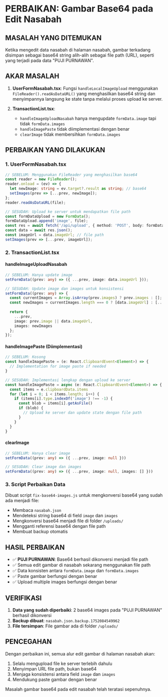 # PERBAIKAN: Gambar Base64 pada Edit Nasabah

## MASALAH YANG DITEMUKAN
Ketika mengedit data nasabah di halaman nasabah, gambar terkadang disimpan sebagai base64 string alih-alih sebagai file path (URL), seperti yang terjadi pada data "PUJI PURNAWAN".

## AKAR MASALAH
1. **UserFormNasabah.tsx**: Fungsi `handleLocalImageUpload` menggunakan `FileReader().readAsDataURL()` yang menghasilkan base64 string dan menyimpannya langsung ke state tanpa melalui proses upload ke server.

2. **TransactionList.tsx**: 
   - `handleImageUploadNasabah` hanya mengupdate `formData.image` tapi tidak `formData.images`
   - `handleImagePaste` tidak diimplementasi dengan benar
   - `clearImage` tidak membersihkan `formData.images`

## PERBAIKAN YANG DILAKUKAN

### 1. UserFormNasabah.tsx
```typescript
// SEBELUM: Menggunakan FileReader yang menghasilkan base64
const reader = new FileReader();
reader.onload = (ev) => {
  let newImage: string = ev.target?.result as string; // base64
  setImages(prev => [...prev, newImage]);
};
reader.readAsDataURL(file);

// SESUDAH: Upload ke server untuk mendapatkan file path
const formDataUpload = new FormData();
formDataUpload.append('image', file);
const res = await fetch('/api/upload', { method: 'POST', body: formDataUpload });
const data = await res.json();
const imageUrl = data.imageUrl; // file path
setImages(prev => [...prev, imageUrl]);
```

### 2. TransactionList.tsx

#### handleImageUploadNasabah
```typescript
// SEBELUM: Hanya update image
setFormData((prev: any) => ({ ...prev, image: data.imageUrl }));

// SESUDAH: Update image dan images untuk konsistensi
setFormData((prev: any) => {
  const currentImages = Array.isArray(prev.images) ? prev.images : [];
  const newImages = currentImages.length === 0 ? [data.imageUrl] : [...currentImages, data.imageUrl];
  
  return { 
    ...prev, 
    image: prev.image || data.imageUrl,
    images: newImages
  };
});
```

#### handleImagePaste (Diimplementasi)
```typescript
// SEBELUM: Kosong
const handleImagePaste = (e: React.ClipboardEvent<Element>) => {
  // Implementation for image paste if needed
}

// SESUDAH: Implementasi lengkap dengan upload ke server
const handleImagePaste = async (e: React.ClipboardEvent<Element>) => {
  const items = e.clipboardData.items
  for (let i = 0; i < items.length; i++) {
    if (items[i].type.indexOf('image') !== -1) {
      const blob = items[i].getAsFile()
      if (blob) {
        // Upload ke server dan update state dengan file path
      }
    }
  }
}
```

#### clearImage
```typescript
// SEBELUM: Hanya clear image
setFormData((prev: any) => ({ ...prev, image: null }))

// SESUDAH: Clear image dan images
setFormData((prev: any) => ({ ...prev, image: null, images: [] }))
```

### 3. Script Perbaikan Data
Dibuat script `fix-base64-images.js` untuk mengkonversi base64 yang sudah ada menjadi file:
- Membaca `nasabah.json`
- Mendeteksi string base64 di field `image` dan `images`
- Mengkonversi base64 menjadi file di folder `/uploads/`
- Mengganti referensi base64 dengan file path
- Membuat backup otomatis

## HASIL PERBAIKAN
- ✅ **PUJI PURNAWAN**: Base64 berhasil dikonversi menjadi file path
- ✅ Semua edit gambar di nasabah sekarang menggunakan file path
- ✅ Data konsisten antara `formData.image` dan `formData.images`
- ✅ Paste gambar berfungsi dengan benar
- ✅ Upload multiple images berfungsi dengan benar

## VERIFIKASI
1. **Data yang sudah diperbaiki**: 2 base64 images pada "PUJI PURNAWAN" berhasil dikonversi
2. **Backup dibuat**: `nasabah.json.backup.1752084549962`
3. **File tersimpan**: File gambar ada di folder `/uploads/`

## PENCEGAHAN
Dengan perbaikan ini, semua alur edit gambar di halaman nasabah akan:
1. Selalu mengupload file ke server terlebih dahulu
2. Menyimpan URL file path, bukan base64
3. Menjaga konsistensi antara field `image` dan `images`
4. Mendukung paste gambar dengan benar

Masalah gambar base64 pada edit nasabah telah teratasi sepenuhnya.
